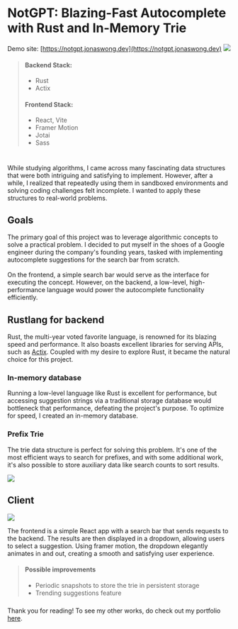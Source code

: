 # NotGPT: Blazing-Fast Autocomplete with Rust and In-Memory Trie
Demo site: [https://notgpt.jonaswong.dev](https://notgpt.jonaswong.dev)
![](https://res.cloudinary.com/ds1s8ilcc/image/upload/v1706968350/Devsite/notgpt/Notgpt-main_p98wko.png)
> #### Backend Stack:
> - Rust
> - Actix
> #### Frontend Stack:
> - React, Vite
> - Framer Motion
> - Jotai
> - Sass
# 
While studying algorithms, I came across many fascinating data structures that were both intriguing and satisfying to implement. However, after a while, I realized that repeatedly using them in sandboxed environments and solving coding challenges felt incomplete. I wanted to apply these structures to real-world problems.

## Goals
The primary goal of this project was to leverage algorithmic concepts to solve a practical problem. I decided to put myself in the shoes of a Google engineer during the company's founding years, tasked with implementing autocomplete suggestions for the search bar from scratch.
\
\
On the frontend, a simple search bar would serve as the interface for executing the concept. However, on the backend, a low-level, high-performance language would power the autocomplete functionality efficiently.

## Rustlang for backend
Rust, the multi-year voted favorite language, is renowned for its blazing speed and performance. It also boasts excellent libraries for serving APIs, such as [Actix](https://actix.rs/). Coupled with my desire to explore Rust, it became the natural choice for this project.

### In-memory database
Running a low-level language like Rust is excellent for performance, but accessing suggestion strings via a traditional storage database would bottleneck that performance, defeating the project's purpose. To optimize for speed, I created an in-memory database.

### Prefix Trie
The trie data structure is perfect for solving this problem. It's one of the most efficient ways to search for prefixes, and with some additional work, it's also possible to store auxiliary data like search counts to sort results.

![](https://res.cloudinary.com/ds1s8ilcc/image/upload/v1709875251/Devsite/notgpt/notgpt-trie-impl01_laym6r.png)

## Client
![](https://res.cloudinary.com/ds1s8ilcc/image/upload/v1709874471/Devsite/notgpt/notgpt-searchbar01_oblb7f.gif)

The frontend is a simple React app with a search bar that sends requests to the backend. The results are then displayed in a dropdown, allowing users to select a suggestion. Using framer motion, the dropdown elegantly animates in and out, creating a smooth and satisfying user experience.
> #### Possible improvements
> - Periodic snapshots to store the trie in persistent storage
> - Trending suggestions feature
### 
Thank you for reading! To see my other works, do check out my portfolio [here](/#Portfolio).
